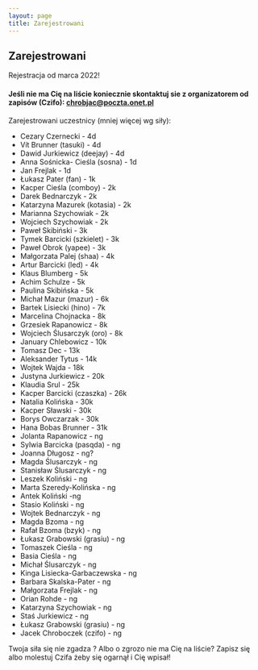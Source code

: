 ```yaml
---
layout: page
title: Zarejestrowani
---
```


## Zarejestrowani

Rejestracja od marca 2022!

#### Jeśli nie ma Cię na liście koniecznie skontaktuj sie z organizatorem od zapisów (Czifo): chrobjac@poczta.onet.pl

Zarejestrowani uczestnicy (mniej więcej wg siły):

- Cezary Czernecki - 4d
- Vít Brunner (tasuki) - 4d
- Dawid Jurkiewicz (deejay) - 4d
- Anna Sośnicka- Cieśla (sosna) - 1d
- Jan Frejlak - 1d
- Łukasz Pater (fan) - 1k
- Kacper Cieśla (comboy) - 2k
- Darek Bednarczyk - 2k
- Katarzyna Mazurek (kotasia) - 2k
- Marianna Szychowiak - 2k
- Wojciech Szychowiak - 2k
- Paweł Skibiński - 3k
- Tymek Barcicki (szkielet) - 3k
- Paweł Obrok (yapee) - 3k
- Małgorzata Palej (shaa) - 4k
- Artur Barcicki (led) - 4k
- Klaus Blumberg - 5k
- Achim Schulze - 5k
- Paulina Skibińska - 5k
- Michał Mazur (mazur) - 6k
- Bartek Lisiecki (hino) - 7k
- Marcelina Chojnacka - 8k
- Grzesiek Rapanowicz - 8k
- Wojciech Ślusarczyk (oro) - 8k
- January Chlebowicz - 10k
- Tomasz Dec - 13k
- Aleksander Tytus - 14k
- Wojtek Wajda - 18k
- Justyna Jurkiewicz - 20k
- Klaudia Srul - 25k
- Kacper Barcicki (czaszka) - 26k
- Natalia Kolińska - 30k
- Kacper Sławski - 30k
- Borys Owczarzak - 30k
- Hana Bobas Brunner - 31k
- Jolanta Rapanowicz - ng
- Sylwia Barcicka (pasqda) - ng
- Joanna Długosz - ng?
- Magda Ślusarczyk - ng
- Stanisław Ślusarczyk - ng
- Leszek Koliński - ng
- Marta Szeredy-Kolińska - ng
- Antek Koliński -ng
- Stasio Koliński - ng
- Wojtek Bednarczyk - ng
- Magda Bzoma - ng
- Rafał Bzoma (bzyk) - ng
- Łukasz Grabowski (grasiu) - ng
- Tomaszek Cieśla - ng
- Basia Cieśla - ng
- Michał Ślusarczyk - ng 
- Kinga Lisiecka-Garbaczewska - ng
- Barbara Skalska-Pater - ng
- Małgorzata Frejlak - ng
- Orian Rohde - ng
- Katarzyna Szychowiak - ng
- Staś Jurkiewicz - ng
- Łukasz Grabowski (grasiu) - ng
- Jacek Chroboczek (czifo) - ng


Twoja siła się nie zgadza ? 
Albo o zgrozo nie ma Cię na liście? Zapisz się albo molestuj Czifa żeby się ogarnął i Cię wpisał!
